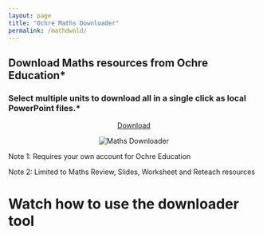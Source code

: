 ```yaml
---
layout: page
title: "Ochre Maths Downloader"
permalink: /mathdwnld/
---
```


## Download Maths resources from Ochre Education*
### Select multiple units to download all in a single click as local PowerPoint files.* 

<div class="flex-columns" style="display: flex; gap: 20px; text-align: center;">
  <!-- Column 1 -->
  <div style="flex: 1;">
    <a href="{{ '/assets/files/Ochre Download Tool.zip' | relative_url }}" class="btn btn-primary" download>Download</a>
  </div>
</div>

<div>
    <p align="center">
    <img src="{{ '/assets/img/mthsdwnld.png' | relative_url }}" alt="Maths Downloader" />
    </p>
  </div>


<div class="lead">
  <p> Note 1: Requires your own account for Ochre Education</p>
  <p> Note 2: Limited to Maths Review, Slides, Worksheet and Reteach resources</p>
</div>

# Watch how to use the downloader tool
